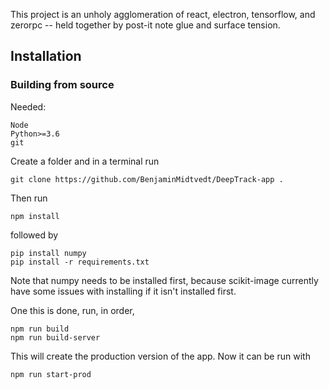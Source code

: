This project is an unholy agglomeration of react, electron, tensorflow, and zerorpc -- held together by post-it note glue and surface tension.

## Installation


### Building from source

Needed: 
    
    Node
    Python>=3.6
    git

Create a folder and in a terminal run

    git clone https://github.com/BenjaminMidtvedt/DeepTrack-app .
 
Then run
    
    npm install

followed by

    pip install numpy
    pip install -r requirements.txt
    
Note that numpy needs to be installed first, because scikit-image currently have some issues with installing if it isn't installed first.

One this is done, run, in order,

    npm run build
    npm run build-server

This will create the production version of the app. Now it can be run with

    npm run start-prod

